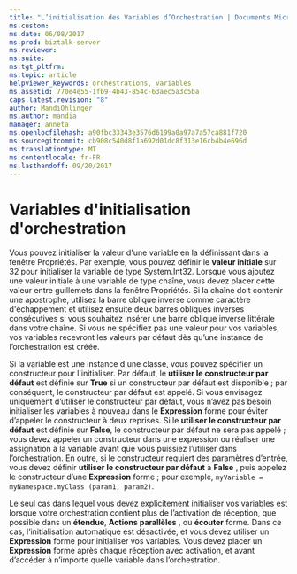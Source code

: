 ```yaml
---
title: "L’initialisation des Variables d’Orchestration | Documents Microsoft"
ms.custom: 
ms.date: 06/08/2017
ms.prod: biztalk-server
ms.reviewer: 
ms.suite: 
ms.tgt_pltfrm: 
ms.topic: article
helpviewer_keywords: orchestrations, variables
ms.assetid: 770e4e55-1fb9-4b43-854c-63aec5a3c5ba
caps.latest.revision: "8"
author: MandiOhlinger
ms.author: mandia
manager: anneta
ms.openlocfilehash: a90fbc33343e3576d6199a0a97a7a57ca881f720
ms.sourcegitcommit: cb908c540d8f1a692d01dc8f313e16cb4b4e696d
ms.translationtype: MT
ms.contentlocale: fr-FR
ms.lasthandoff: 09/20/2017
---
```

# <a name="initializing-orchestration-variables"></a>Variables d'initialisation d'orchestration
Vous pouvez initialiser la valeur d'une variable en la définissant dans la fenêtre Propriétés. Par exemple, vous pouvez définir le **valeur initiale** sur 32 pour initialiser la variable de type System.Int32. Lorsque vous ajoutez une valeur initiale à une variable de type chaîne, vous devez placer cette valeur entre guillemets dans la fenêtre Propriétés. Si la chaîne doit contenir une apostrophe, utilisez la barre oblique inverse comme caractère d'échappement et utilisez ensuite deux barres obliques inverses consécutives si vous souhaitez insérer une barre oblique inverse littérale dans votre chaîne. Si vous ne spécifiez pas une valeur pour vos variables, vos variables recevront les valeurs par défaut dès qu’une instance de l’orchestration est créée.  
  
 Si la variable est une instance d'une classe, vous pouvez spécifier un constructeur pour l'initialiser. Par défaut, le **utiliser le constructeur par défaut** est définie sur **True** si un constructeur par défaut est disponible ; par conséquent, le constructeur par défaut est appelé. Si vous envisagez uniquement d’utiliser le constructeur par défaut, vous n’avez pas besoin initialiser les variables à nouveau dans le **Expression** forme pour éviter d’appeler le constructeur à deux reprises. Si le **utiliser le constructeur par défaut** est définie sur **False**, le constructeur par défaut ne sera pas appelé ; vous devez appeler un constructeur dans une expression ou réaliser une assignation à la variable avant que vous puissiez l’utiliser dans l’orchestration. En outre, si le constructeur requiert des paramètres d’entrée, vous devez définir **utiliser le constructeur par défaut** à **False** , puis appelez le constructeur d’une **Expression** forme ; pour exemple, `myVariable = myNamespace.myClass (param1, param2)`.  
  
 Le seul cas dans lequel vous devez explicitement initialiser vos variables est lorsque votre orchestration contient plus de l’activation de réception, que possible dans un **étendue**, **Actions parallèles** , ou **écouter** forme. Dans ce cas, l’initialisation automatique est désactivée, et vous devez utiliser un **Expression** forme pour initialiser vos variables. Vous devez placer un **Expression** forme après chaque réception avec activation, et avant d’accéder à n’importe quelle variable dans l’orchestration.
